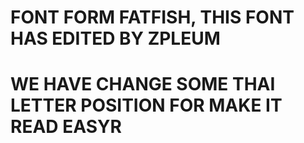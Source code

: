 # FONT FORM FATFISH, THIS FONT HAS EDITED BY ZPLEUM

# WE HAVE CHANGE SOME THAI LETTER POSITION FOR MAKE IT READ EASYR
